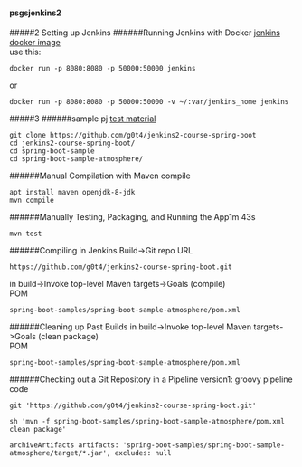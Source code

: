 #### psgsjenkins2
#####2 Setting up Jenkins
######Running Jenkins with Docker
[jenkins docker image](hub.docker.com/r/library/jenkins)  
use this:
```
docker run -p 8080:8080 -p 50000:50000 jenkins
```
or
```
docker run -p 8080:8080 -p 50000:50000 -v ~/:var/jenkins_home jenkins
```
#####3
######sample pj
[test material](https://github.com/g0t4/jenkins2-course-spring-boot)

```
git clone https://github.com/g0t4/jenkins2-course-spring-boot
cd jenkins2-course-spring-boot/
cd spring-boot-sample
cd spring-boot-sample-atmosphere/
```
######Manual Compilation with Maven
compile
```
apt install maven openjdk-8-jdk
mvn compile
```
######Manually Testing, Packaging, and Running the App1m 43s
```
mvn test
```
######Compiling in Jenkins
Build->Git repo URL
```
https://github.com/g0t4/jenkins2-course-spring-boot.git
```
in build->Invoke top-level Maven targets->Goals (compile)  
POM
```
spring-boot-samples/spring-boot-sample-atmosphere/pom.xml
```
######Cleaning up Past Builds
in build->Invoke top-level Maven targets->Goals (clean package)  
POM
```
spring-boot-samples/spring-boot-sample-atmosphere/pom.xml
```

######Checking out a Git Repository in a Pipeline
version1: groovy pipeline code
```
git 'https://github.com/g0t4/jenkins2-course-spring-boot.git'

sh 'mvn -f spring-boot-samples/spring-boot-sample-atmosphere/pom.xml clean package'

archiveArtifacts artifacts: 'spring-boot-samples/spring-boot-sample-atmosphere/target/*.jar', excludes: null
```
